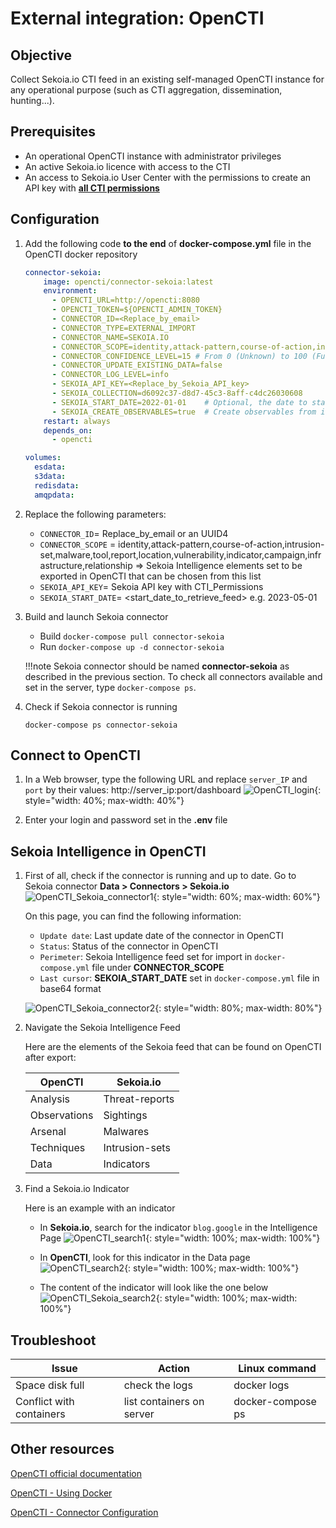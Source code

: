# External integration: OpenCTI

## Objective

Collect Sekoia.io CTI feed in an existing self-managed OpenCTI instance for any operational purpose (such as CTI aggregation, dissemination, hunting...). 

## Prerequisites

- An operational OpenCTI instance with administrator privileges
- An active Sekoia.io licence with access to the CTI
- An access to Sekoia.io User Center with the permissions to create an API key with  [**all CTI permissions**](https://docs.sekoia.io/getting_started/Permissions/#cti-permissions)

## Configuration

1. Add the following code **to the end** of **docker-compose.yml** file in the OpenCTI docker repository
    
    ```YAML
    connector-sekoia:
        image: opencti/connector-sekoia:latest
        environment:
          - OPENCTI_URL=http://opencti:8080
          - OPENCTI_TOKEN=${OPENCTI_ADMIN_TOKEN}
          - CONNECTOR_ID=<Replace_by_email>
          - CONNECTOR_TYPE=EXTERNAL_IMPORT
          - CONNECTOR_NAME=SEKOIA.IO
          - CONNECTOR_SCOPE=identity,attack-pattern,course-of-action,intrusion-set,malware,tool,report,location,vulnerability,indicator,campaign,infrastructure,relationship
          - CONNECTOR_CONFIDENCE_LEVEL=15 # From 0 (Unknown) to 100 (Fully trusted)
          - CONNECTOR_UPDATE_EXISTING_DATA=false
          - CONNECTOR_LOG_LEVEL=info
          - SEKOIA_API_KEY=<Replace_by_Sekoia_API_key>
          - SEKOIA_COLLECTION=d6092c37-d8d7-45c3-8aff-c4dc26030608
          - SEKOIA_START_DATE=2022-01-01    # Optional, the date to start consuming data from. Maybe in the formats YYYY-MM-DD or YYYY-MM-DDT00:00:00
          - SEKOIA_CREATE_OBSERVABLES=true  # Create observables from indicators
        restart: always
        depends_on:
          - opencti
    
    volumes:
      esdata:
      s3data:
      redisdata:
      amqpdata:
    ```

2. Replace the following parameters:
    - `CONNECTOR_ID`= Replace_by_email or an UUID4
    - `CONNECTOR_SCOPE` = identity,attack-pattern,course-of-action,intrusion-set,malware,tool,report,location,vulnerability,indicator,campaign,infrastructure,relationship => Sekoia Intelligence elements set to be exported in OpenCTI that can be chosen from this list
    - `SEKOIA_API_KEY`= Sekoia API key with CTI_Permissions
    - `SEKOIA_START_DATE`= <start_date_to_retrieve_feed> e.g. 2023-05-01

3. Build and launch Sekoia connector
    - Build    `docker-compose pull connector-sekoia`
    - Run      `docker-compose up -d connector-sekoia`
    
    !!!note
        Sekoia connector should be named **connector-sekoia** as described in the previous section. 
        To check all connectors available and set in the server, type `docker-compose ps`. 

4. Check if Sekoia connector is running
    ```
    docker-compose ps connector-sekoia
    ```

## Connect to OpenCTI

1. In a Web browser, type the following URL and replace `server_IP` and `port` by their values: http://server_ip:port/dashboard
    ![OpenCTI_login](/assets/intelligence_center/opencti_1.png){: style="width: 40%; max-width: 40%"}

2. Enter your login and password set in the **.env** file

## Sekoia Intelligence in OpenCTI

1. First of all, check if the connector is running and up to date. Go to Sekoia connector **Data > Connectors > Sekoia.io**
    ![OpenCTI_Sekoia_connector1](/assets/intelligence_center/opencti_2.png){: style="width: 60%; max-width: 60%"}

    On this page, you can find the following information: 
   
    - `Update date`:  Last update date of the connector in OpenCTI
    - `Status`:   Status of the connector in OpenCTI
    - `Perimeter`:    Sekoia Intelligence feed set for import in `docker-compose.yml` file under **CONNECTOR_SCOPE**
    - `Last cursor`:  **SEKOIA_START_DATE** set in `docker-compose.yml` file in base64 format

    ![OpenCTI_Sekoia_connector2](/assets/intelligence_center/opencti_3.png){: style="width: 80%; max-width: 80%"}

2. Navigate the Sekoia Intelligence Feed
   
   Here are the elements of the Sekoia feed that can be found on OpenCTI after export:

    |OpenCTI|Sekoia.io|
    |--|--|
    |Analysis|Threat-reports|
    |Observations|Sightings|
    |Arsenal|Malwares|
    |Techniques|Intrusion-sets|
    |Data|Indicators|

4. Find a Sekoia.io Indicator
   
   Here is an example with an indicator
    - In **Sekoia.io**, search for the indicator `blog.google` in the Intelligence Page
        ![OpenCTI_search1](/assets/intelligence_center/opencti_indicator_search1.png){: style="width: 100%; max-width: 100%"}
    
    - In **OpenCTI**, look for this indicator in the Data page
    ![OpenCTI_search2](/assets/intelligence_center/opencti_indicator_search2.png){: style="width: 100%; max-width: 100%"}
    
    - The content of the indicator will look like the one below
    ![OpenCTI_Sekoia_search2](/assets/intelligence_center/sekoia_indicator.png){: style="width: 100%; max-width: 100%"}

## Troubleshoot

|Issue|Action|Linux command|
|--|--|--|
|Space disk full|check the logs|docker logs <container-id>|
|Conflict with containers|list containers on server|docker-compose ps|

## Other resources

[OpenCTI official documentation](https://github.com/OpenCTI-Platform/opencti)

[OpenCTI - Using Docker](https://docs.opencti.io/5.7.X/deployment/installation/#using-docker) 

[OpenCTI - Connector Configuration](https://docs.opencti.io/5.8.X/deployment/connectors/#connector-configuration) 

